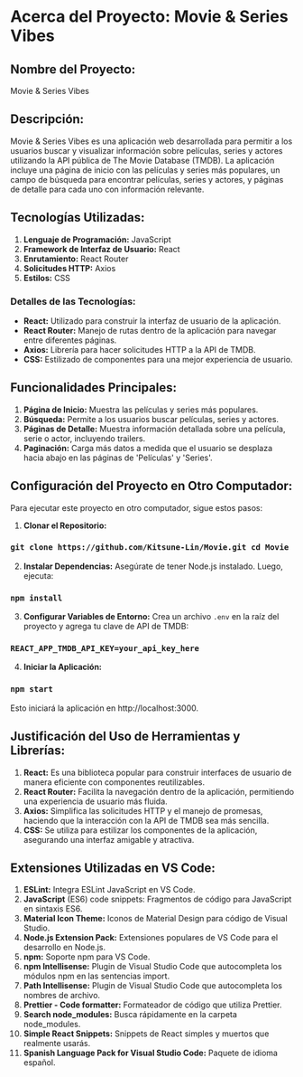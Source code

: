# Acerca del Proyecto: Movie & Series Vibes

## Nombre del Proyecto:
Movie & Series Vibes

## Descripción:
Movie & Series Vibes es una aplicación web desarrollada para permitir a los usuarios buscar y visualizar información sobre películas, series y actores utilizando la API pública de The Movie Database (TMDB). La aplicación incluye una página de inicio con las películas y series más populares, un campo de búsqueda para encontrar películas, series y actores, y páginas de detalle para cada uno con información relevante.

## Tecnologías Utilizadas:
1. **Lenguaje de Programación:** JavaScript
2. **Framework de Interfaz de Usuario:** React
3. **Enrutamiento:** React Router
4. **Solicitudes HTTP:** Axios
5. **Estilos:** CSS

### Detalles de las Tecnologías:
- **React:** Utilizado para construir la interfaz de usuario de la aplicación.
- **React Router:** Manejo de rutas dentro de la aplicación para navegar entre diferentes páginas.
- **Axios:** Librería para hacer solicitudes HTTP a la API de TMDB.
- **CSS:** Estilizado de componentes para una mejor experiencia de usuario.

## Funcionalidades Principales:
1. **Página de Inicio:** Muestra las películas y series más populares.
2. **Búsqueda:** Permite a los usuarios buscar películas, series y actores.
3. **Páginas de Detalle:** Muestra información detallada sobre una película, serie o actor, incluyendo trailers.
4. **Paginación:** Carga más datos a medida que el usuario se desplaza hacia abajo en las páginas de 'Películas' y 'Series'.

## Configuración del Proyecto en Otro Computador:
Para ejecutar este proyecto en otro computador, sigue estos pasos:
1. **Clonar el Repositorio:**
### `git clone https://github.com/Kitsune-Lin/Movie.git cd Movie`

2. **Instalar Dependencias:**
Asegúrate de tener Node.js instalado. Luego, ejecuta:
### `npm install`

3. **Configurar Variables de Entorno:**
Crea un archivo `.env` en la raíz del proyecto y agrega tu clave de API de TMDB:
### `REACT_APP_TMDB_API_KEY=your_api_key_here` 

4. **Iniciar la Aplicación:**
### `npm start` 

Esto iniciará la aplicación en http://localhost:3000.

## Justificación del Uso de Herramientas y Librerías:
1. **React:** Es una biblioteca popular para construir interfaces de usuario de manera eficiente con componentes reutilizables.
2. **React Router:** Facilita la navegación dentro de la aplicación, permitiendo una experiencia de usuario más fluida.
3. **Axios:** Simplifica las solicitudes HTTP y el manejo de promesas, haciendo que la interacción con la API de TMDB sea más sencilla.
4. **CSS:** Se utiliza para estilizar los componentes de la aplicación, asegurando una interfaz amigable y atractiva.

## Extensiones Utilizadas en VS Code:
1. **ESLint:** Integra ESLint JavaScript en VS Code.
2. **JavaScript** (ES6) code snippets: Fragmentos de código para JavaScript en sintaxis ES6.
3. **Material Icon Theme:** Iconos de Material Design para código de Visual Studio.
4. **Node.js Extension Pack:** Extensiones populares de VS Code para el desarrollo en Node.js.
5. **npm:** Soporte npm para VS Code.
6. **npm Intellisense:** Plugin de Visual Studio Code que autocompleta los módulos npm en las sentencias import.
7. **Path Intellisense:** Plugin de Visual Studio Code que autocompleta los nombres de archivo.
8. **Prettier - Code formatter:** Formateador de código que utiliza Prettier.
9. **Search node_modules:** Busca rápidamente en la carpeta node_modules.
10. **Simple React Snippets:** Snippets de React simples y muertos que realmente usarás.
11. **Spanish Language Pack for Visual Studio Code:** Paquete de idioma español.
